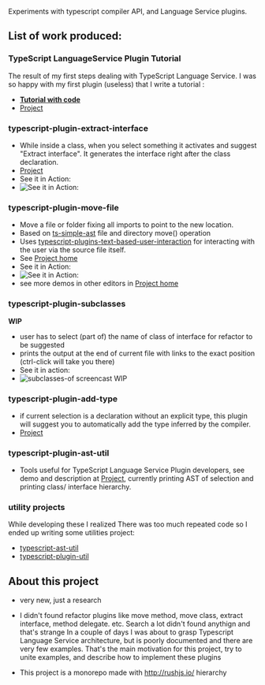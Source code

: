 Experiments with typescript compiler API, and Language Service plugins.

## List of work produced: 

### TypeScript LanguageService Plugin Tutorial

The result of my first steps dealing with TypeScript Language Service. I was so happy with my first plugin (useless) that I write a tutorial : 

 * **[Tutorial with code](https://cancerberosgx.github.io/typescript-plugins-of-mine/sample-ts-plugin1/src/)**
 * [Project](https://github.com/cancerberoSgx/typescript-plugins-of-mine/tree/master/sample-ts-plugin1)


### typescript-plugin-extract-interface

 * While inside a class, when you select something it activates and suggest "Extract interface". It generates the interface right after the class declaration. 
 * [Project](https://github.com/cancerberoSgx/typescript-plugins-of-mine/tree/master/sample-ts-plugin1)
 * See it in Action: 
 * ![See it in Action: ](https://github.com/cancerberoSgx/typescript-plugins-of-mine/blob/master/typescript-plugin-extract-interface/doc-assets/extract-interface.gif?raw=true?p=.gif)


### typescript-plugin-move-file

 * Move a file or folder fixing all imports to point to the new location. 
 * Based on [ts-simple-ast](https://dsherret.github.io/ts-simple-ast) file and directory move() operation
 * Uses
   [typescript-plugins-text-based-user-interaction](https://github.com/cancerberoSgx/typescript-plugins-of-mine/tree/master/typescript-plugins-text-based-user-interaction)
   for interacting with the user via the source file itself. 
 * See [Project home](https://github.com/cancerberoSgx/typescript-plugins-of-mine/tree/master/typescript-plugin-move-file)
 * See it in Action: 
 * ![See it in Action: ](https://github.com/cancerberoSgx/typescript-plugins-of-mine/blob/master/typescript-plugin-extract-move-file/doc-assets/vs-code-move-file.gif?raw=true?p=.gif)
 * see more demos in other editors in [Project home](https://github.com/cancerberoSgx/typescript-plugins-of-mine/tree/master/typescript-plugin-move-file)

### typescript-plugin-subclasses

**WIP**

 * user has to select (part of) the name of class of interface for refactor to be suggested
 * prints the output at the end of current file with links to the exact position (ctrl-click will take you there)
 * See it in action: 
 * ![subclasses-of screencast WIP](https://github.com/cancerberoSgx/typescript-plugins-of-mine/blob/master/typescript-plugin-subclasses-of/doc-assets/screencast.gif?raw=true?p=.gif)

### typescript-plugin-add-type

 * if current selection is a declaration without an explicit type, this plugin will suggest you to automatically add the type inferred by the compiler. 
 * [Project](https://github.com/cancerberoSgx/typescript-plugins-of-mine/tree/master/s)

### typescript-plugin-ast-util

 * Tools useful for TypeScript Language Service Plugin developers, see demo and description at [Project](https://github.com/cancerberoSgx/typescript-plugins-of-mine/tree/master/typescript-plugin-ast-util), currently printing AST of selection and printing class/ interface hierarchy. 

### utility projects

While developing these I realized There was too much repeated code so I ended up writing some utilities project: 

 * [typescript-ast-util](https://github.com/cancerberoSgx/typescript-plugins-of-mine/tree/master/typescript-ast-util)
 * [typescript-plugin-util](https://github.com/cancerberoSgx/typescript-plugins-of-mine/tree/master/typescript-plugin-util)


## About this project

 * very new, just a research
 * I didn't found refactor plugins like move method, move class, extract interface, method delegate. etc. Search a lot didn't found anythign and that's strange
 In a couple of days I was about to grasp Typescript Language Service architecture, but is poorly documented and there are very few examples. That's the main motivation for this project, try to unite examples, and describe how to implement these plugins

 * This project is a monorepo made with http://rushjs.io/
 hierarchy
